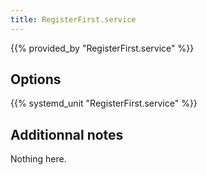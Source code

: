 ```yaml
---
title: RegisterFirst.service
---
```


{{% provided_by "RegisterFirst.service" %}}

## Options

{{% systemd_unit "RegisterFirst.service" %}}

## Additionnal notes

Nothing here.